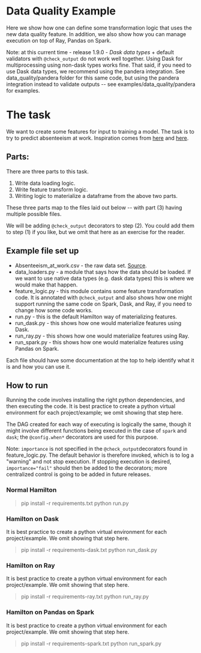# Data Quality Example
Here we show how one can define some transformation logic that uses the new data quality feature.
In addition, we also show how you can manage execution on top of Ray, Pandas on Spark.

Note: at this current time - release 1.9.0 - _Dask data types_ + default validators with `@check_output` do not work well together.
Using Dask for multiprocessing using non-dask types works fine. That said, if you need to use Dask data types, we recommend using the pandera integration. See data_quality/pandera folder for this same code, but using
the pandera integration instead to validate outputs -- see examples/data_quality/pandera for examples.

# The task
We want to create some features for input to training a model. The task is to try to predict absenteeism at work.
Inspiration comes from [here](https://ieeexplore.ieee.org/document/6263151) and [here](https://github.com/outerbounds/hamilton-metaflow).

## Parts:
There are three parts to this task.

1. Write data loading logic.
2. Write feature transform logic.
3. Writing logic to materialize a dataframe from the above two parts.

These three parts map to the files laid out below -- with part (3) having multiple possible files.

We will be adding `@check_output` decorators to step (2). You could add them to step (1) if you like, but we omit that
here as an exercise for the reader.

## Example file set up
* Absenteeism_at_work.csv  - the raw data set. [Source](https://ieeexplore.ieee.org/document/6263151).
* data_loaders.py - a module that says how the data should be loaded. If we want to use native data types (e.g. dask data types)
this is where we would make that happen.
* feature_logic.py - this module contains some feature transformation code. It is annotated with `@check_output` and also
shows how one might support running the same code on Spark, Dask, and Ray, if you need to change how some code works.
* run.py - this is the default Hamilton way of materializing features.
* run_dask.py - this shows how one would materialize features using Dask.
* run_ray.py - this shows how one would materialize features using Ray.
* run_spark.py - this shows how one would materialize features using Pandas on Spark.

Each file should have some documentation at the top to help identify what it is and how you can use it.

## How to run
Running the code involves installing the right python dependencies, and then executing the code.
It is best practice to create a python virtual environment for each project/example; we omit showing that step here.

The DAG created for each way of executing is logically the same, though it might involve different functions
being executed in the case of `spark` and `dask`; the `@config.when*` decorators are used for this purpose.

Note: `importance` is not specified in the `@check_output`decorators found in feature_logic.py. The default
behavior is therefore invoked, which is to log a "warning" and not stop execution. If stopping execution is desired,
`importance="fail"` should then be added to the decorators; more centralized control is going to be added in future releases.

### Normal Hamilton

> pip install -r requirements.txt
> python run.py

### Hamilton on Dask
It is best practice to create a python virtual environment for each project/example. We omit showing that step here.
> pip install -r requirements-dask.txt
> python run_dask.py

### Hamilton on Ray
It is best practice to create a python virtual environment for each project/example. We omit showing that step here.
> pip install -r requirements-ray.txt
> python run_ray.py

### Hamilton on Pandas on Spark
It is best practice to create a python virtual environment for each project/example. We omit showing that step here.
> pip install -r requirements-spark.txt
> python run_spark.py
